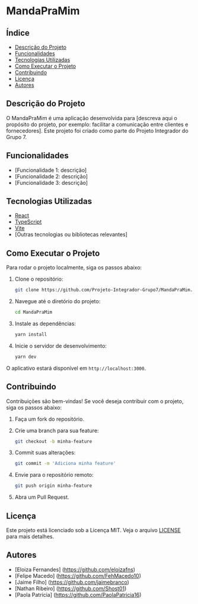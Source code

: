# MandaPraMim

## Índice

- [Descrição do Projeto](#descri%C3%A7%C3%A3o-do-projeto)
- [Funcionalidades](#funcionalidades)
- [Tecnologias Utilizadas](#tecnologias-utilizadas)
- [Como Executar o Projeto](#como-executar-o-projeto)
- [Contribuindo](#contribuindo)
- [Licença](#licen%C3%A7a)
- [Autores](#autores)

## Descrição do Projeto

O MandaPraMim é uma aplicação desenvolvida para [descreva aqui o propósito do projeto, por exemplo: facilitar a comunicação entre clientes e fornecedores]. Este projeto foi criado como parte do Projeto Integrador do Grupo 7.

## Funcionalidades

- [Funcionalidade 1: descrição]
- [Funcionalidade 2: descrição]
- [Funcionalidade 3: descrição]

## Tecnologias Utilizadas

- [React](https://reactjs.org/)
- [TypeScript](https://www.typescriptlang.org/)
- [Vite](https://vitejs.dev/)
- [Outras tecnologias ou bibliotecas relevantes]

## Como Executar o Projeto

Para rodar o projeto localmente, siga os passos abaixo:

1. Clone o repositório:

   ```bash
   git clone https://github.com/Projeto-Integrador-Grupo7/MandaPraMim.git
   ```

2. Navegue até o diretório do projeto:

   ```bash
   cd MandaPraMim
   ```

3. Instale as dependências:

   ```bash
   yarn install
   ```

4. Inicie o servidor de desenvolvimento:

   ```bash
   yarn dev
   ```

O aplicativo estará disponível em `http://localhost:3000`.

## Contribuindo

Contribuições são bem-vindas! Se você deseja contribuir com o projeto, siga os passos abaixo:

1. Faça um fork do repositório.
2. Crie uma branch para sua feature:

   ```bash
   git checkout -b minha-feature
   ```

3. Commit suas alterações:

   ```bash
   git commit -m 'Adiciona minha feature'
   ```

4. Envie para o repositório remoto:

   ```bash
   git push origin minha-feature
   ```

5. Abra um Pull Request.

## Licença

Este projeto está licenciado sob a Licença MIT. Veja o arquivo [LICENSE](LICENSE) para mais detalhes.

## Autores

- [Eloiza Fernandes] (https://github.com/eloizafns)
- [Felipe Macedo] (https://github.com/FehMacedo10)
- [Jaime Filho] (https://github.com/jaimebranco)
- [Nathan Ribeiro] (https://github.com/Shost01)
- [Paola Patrícia] (https://github.com/PaolaPatricia16)

